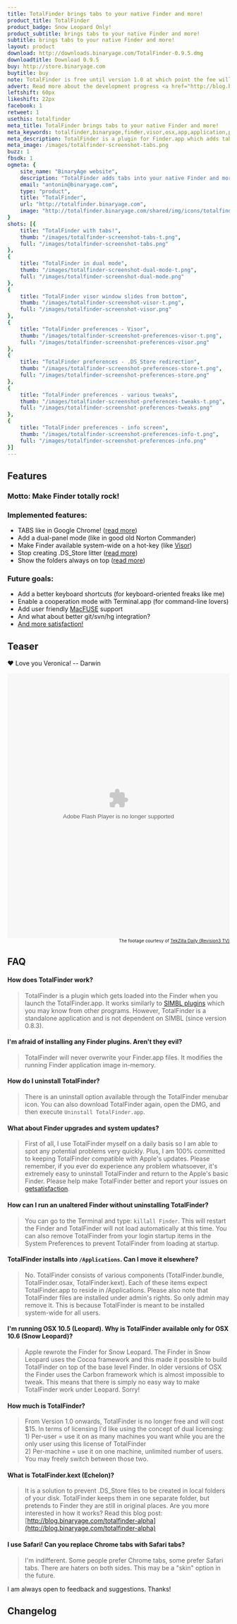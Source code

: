 ```yaml
---
title: TotalFinder brings tabs to your native Finder and more!
product_title: TotalFinder
product_badge: Snow Leopard Only!
product_subtitle: brings tabs to your native Finder and more!
subtitle: brings tabs to your native Finder and more!
layout: product
download: http://downloads.binaryage.com/TotalFinder-0.9.5.dmg
downloadtitle: Download 0.9.5
buy: http://store.binaryage.com
buytitle: buy
note: TotalFinder is free until version 1.0 at which point the fee will be $15.
advert: Read more about the development progress <a href="http://blog.binaryage.com">on the blog ...</a>
leftshift: 60px
likeshift: 22px
facebook: 1
retweet: 1
usethis: totalfinder
meta_title: TotalFinder brings tabs to your native Finder and more!
meta_keywords: totalfinder,binaryage,finder,visor,osx,app,application,productivity,mac,indie,software
meta_description: TotalFinder is a plugin for Finder.app which adds tabs like in Chrome browser, dual panels similar to TotalCommander and more tweaks.
meta_image: /images/totalfinder-screenshot-tabs.png
buzz: 1
fbsdk: 1
ogmeta: {
    site_name: "BinaryAge website",
    description: "TotalFinder adds tabs into your native Finder and more!",
    email: "antonin@binaryage.com",
    type: "product",
    title: "TotalFinder",
    url: "http://totalfinder.binaryage.com",
    image: "http://totalfinder.binaryage.com/shared/img/icons/totalfinder-256.png"
}
shots: [{
    title: "TotalFinder with tabs!",
    thumb: "/images/totalfinder-screenshot-tabs-t.png",
    full: "/images/totalfinder-screenshot-tabs.png"
},
{
    title: "TotalFinder in dual mode",
    thumb: "/images/totalfinder-screenshot-dual-mode-t.png",
    full: "/images/totalfinder-screenshot-dual-mode.png"
},
{
    title: "TotalFinder visor window slides from bottom",
    thumb: "/images/totalfinder-screenshot-visor-t.png",
    full: "/images/totalfinder-screenshot-visor.png"
},
{
    title: "TotalFinder preferences - Visor",
    thumb: "/images/totalfinder-screenshot-preferences-visor-t.png",
    full: "/images/totalfinder-screenshot-preferences-visor.png"
},
{
    title: "TotalFinder preferences - .DS_Store redirection",
    thumb: "/images/totalfinder-screenshot-preferences-store-t.png",
    full: "/images/totalfinder-screenshot-preferences-store.png"
},
{
    title: "TotalFinder preferences - various tweaks",
    thumb: "/images/totalfinder-screenshot-preferences-tweaks-t.png",
    full: "/images/totalfinder-screenshot-preferences-tweaks.png"
},
{
    title: "TotalFinder preferences - info screen",
    thumb: "/images/totalfinder-screenshot-preferences-info-t.png",
    full: "/images/totalfinder-screenshot-preferences-info.png"
}]
---
```



## Features

### Motto: Make Finder totally rock!

### Implemented features:

* TABS like in Google Chrome! ([read more](http://blog.binaryage.com/totalfinder-with-tabs))
* Add a dual-panel mode (like in good old Norton Commander)
* Make Finder available system-wide on a hot-key (like [Visor](http://visor.binaryage.com))
* Stop creating .DS_Store litter ([read more](http://blog.binaryage.com/totalfinder-alpha))
* Show the folders always on top ([read more](http://blog.binaryage.com/i-can-haz-folders-on-top))

### Future goals:

* Add a better keyboard shortcuts (for keyboard-oriented freaks like me)
* Enable a cooperation mode with Terminal.app (for command-line lovers)
* Add user friendly [MacFUSE](http://code.google.com/p/macfuse/) support
* And what about better git/svn/hg integration?
* [And more satisfaction!](http://getsatisfaction.com/binaryage/products/binaryage_totalfinder)

## Teaser

&#x2764; Love you Veronica! -- Darwin

<embed class="rev3PlayerEmbed" type="application/x-shockwave-flash" src="http://revision3.com/player-v4346" allowFullScreen="true" quality="high" allowScriptAccess="always" width="100%" height="600"/>
<div style="font-size: 10px; text-align: right; position: line-height: 10px;">The footage courtesy of <a href="http://revision3.com/tzdaily/2010-02-16totalfinder">TekZilla Daily (Revision3 TV)</a></div>

## FAQ

#### How does TotalFinder work?
> TotalFinder is a plugin which gets loaded into the Finder when you launch the TotalFinder.app. It works similarly to [SIMBL plugins](http://www.culater.net/software/SIMBL/SIMBL.php) which you may know from other programs. However, TotalFinder is a standalone application and is not dependent on SIMBL (since version 0.8.3).

#### I'm afraid of installing any Finder plugins. Aren't they evil?
> TotalFinder will never overwrite your Finder.app files. It modifies the running Finder application image in-memory.

#### How do I uninstall TotalFinder?
> There is an uninstall option available through the TotalFinder menubar icon. You can also download TotalFinder again, open the DMG, and then execute `Uninstall TotalFinder.app`.

#### What about Finder upgrades and system updates?
> First of all, I use TotalFinder myself on a daily basis so I am able to spot any potential problems very quickly. Plus, I am 100% committed to keeping TotalFinder compatible with Apple's updates.
Please remember, if you ever do experience any problem whatsoever, it's extremely easy to uninstall TotalFinder and return to the Apple's basic Finder. Please help make TotalFinder better and report your issues on [getsatisfaction](http://getsatisfaction.com/binaryage).

#### How can I run an unaltered Finder without uninstalling TotalFinder?
> You can go to the Terminal and type: `killall Finder`. This will restart the Finder and TotalFinder will not load automatically at this time. You can also remove TotalFinder from your login startup items in the System Preferences to prevent TotalFinder from loading at startup.

#### TotalFinder installs into `/Applications`. Can I move it elsewhere?
> No. 
TotalFinder consists of various components (TotalFinder.bundle, TotalFinder.osax, TotalFinder.kext). Each of these items expect TotalFinder.app to reside in /Applications. 
Please also note that TotalFinder files are installed under admin's rights. So only admin may remove it. This is because TotalFinder is meant to be installed system-wide for all users.

#### I'm running OSX 10.5 (Leopard). Why is TotalFinder available only for OSX 10.6 (Snow Leopard)?
> Apple rewrote the Finder for Snow Leopard. The Finder in Snow Leopard uses the Cocoa framework and this made it possible to build TotalFinder on top of the base level Finder. In older versions of OSX the Finder uses the Carbon framework which is almost impossible to tweak. This means that there is simply no easy way to make TotalFinder work under Leopard. Sorry!

#### How much is TotalFinder?
> From Version 1.0 onwards, TotalFinder is no longer free and will cost $15. In terms of licensing I'd like using the concept of dual licensing:
> <br>1) Per-user = use it on as many machines you want while you are the only user using this license of TotalFinder
> <br>2) Per-machine = use it on one machine, unlimited number of users. You may freely switch between those two.

#### What is TotalFinder.kext (Echelon)?
> It is a solution to prevent .DS_Store files to be created in local folders of your disk. TotalFinder keeps them in one separate folder, but pretends to Finder they are still in original places. Are you more interested in how it works? Read this blog post: [http://blog.binaryage.com/totalfinder-alpha](http://blog.binaryage.com/totalfinder-alpha)

#### I use Safari! Can you replace Chrome tabs with Safari tabs?
> I'm indifferent. Some people prefer Chrome tabs, some prefer Safari tabs. There are haters on both sides. This may be a "skin" option in the future.

I am always open to feedback and suggestions. Thanks!

## Changelog

<div class="changelogx">&nbsp;</div>

<script type="text/javascript" charset="utf-8">
    $(function() {
        $('.changelogx').load('changelog.html #page');
    });
</script>